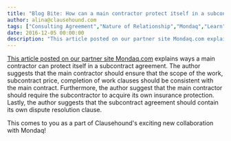 ```yaml
---
title: "Blog Bite: How can a main contractor protect itself in a subcontract construction agreement in Nigeria?"
author: alina@clausehound.com
tags: ["Consulting Agreement","Nature of Relationship","Mondaq","Learn","Nigeria"]
date: 2016-12-05 00:00:00
description: "This article posted on our partner site Mondaq.com explains ways a main contractor can protect itself in a subcontract agreement. The author suggests that the main contractor should ensure that the s..."
---
```


[This article posted on our partner site Mondaq.com](http://www.mondaq.com/Nigeria/x/549676/Building+Construction/An+Appraisal+Of+Essential+Provisions+To+Protect+The+Interest+Of+The+Main+Contractor+In+A+Subcontract+Construction+Agreement) explains ways a main contractor can protect itself in a subcontract agreement. The author suggests that the main contractor should ensure that the scope of the work, subcontract price, completion of work clauses should be consistent with the main contract. Furthermore, the author suggest that the main contractor should require the subcontractor to acquire its own insurance protection. Lastly, the author suggests that the subcontract agreement should contain its own dispute resolution clause.

This comes to you as a part of Clausehound's exciting new collaboration with Mondaq!